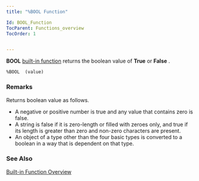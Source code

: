 ```yaml
---
title: "%BOOL Function"

Id: BOOL_Function
TocParent: Functions_overview
TocOrder: 1


---
```


**BOOL** [built-in function](Functions_overview.html) returns the boolean value of **True** or **False** . 

```
%BOOL  (value)
```

### Remarks
Returns boolean value as follows. 

- A negative or positive number is true and any value that contains zero is
                false.
- A string is false if it is zero-length or filled with zeroes only, and true if
                its length is greater than zero and non-zero characters are present.
- An object of a type other than the four basic types is converted to a boolean
                in a way that is dependent on that type.

### See Also
[Built-in Function Overview](Functions_overview.html) 
